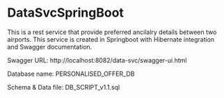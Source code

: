 # DataSvcSpringBoot

This is a rest service that provide preferred ancilalry details between two airports. This service is created in Springboot with Hibernate integration and Swagger documentation.

Swagger URL:
http://localhost:8082/data-svc/swagger-ui.html

Database name: PERSONALISED_OFFER_DB

Schema & Data file: DB_SCRIPT_v1.1.sql
